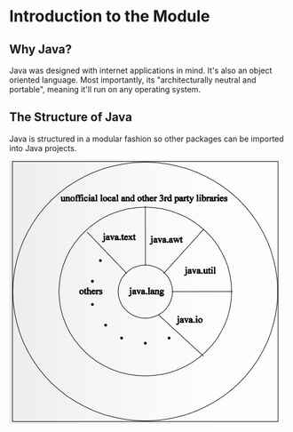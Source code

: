 # Introduction to the Module

## Why Java?

Java was designed with internet applications in mind. It's also an object oriented language. Most importantly, its "architecturally neutral and portable", meaning it'll run on any operating system.

## The Structure of Java

Java is structured in a modular fashion so other packages can be imported into Java projects.

![](../../../../.gitbook/assets/image%20%28192%29.png)

